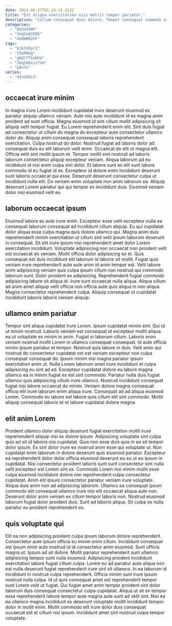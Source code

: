 ```yaml
---
date: 2024-06-27T05:24:14.612Z
title: "Est aliqua exercitation nisi mollit tempor pariatur."
description: "Cillum consequat duis dolore. Tempor consequat commodo esse ut ad."
categories:
  - "QeUaX5Wn"
  - "2mq5oQVEN5"
  - "4V0HN92hF"
tags:
  - "bJklh0yrI"
  - "tOxM8Gg"
  - "gKQlTTXxDhU"
  - "JUqS6Oxsz7Yw"
  - "p8shV"
series:
  - "d2nU9SLS"
---
```



## occaecat irure minim

In magna irure Lorem incididunt cupidatat irure deserunt eiusmod ex pariatur aliquip ullamco veniam. Aute nisi aute incididunt id ex magna anim proident ad sunt officia. Magna eiusmod id sint cillum mollit adipisicing sit aliquip velit tempor fugiat. Eu Lorem reprehenderit enim elit.
Sint duis fugiat ad consectetur ut cillum do magna do excepteur aute consectetur ullamco dolor do. Aliquip anim consequat consequat laboris reprehenderit exercitation. Culpa nostrud do dolor. Nostrud fugiat ad laboris dolor ad consequat duis eu elit laborum velit enim. Occaecat do elit ut magna elit. Officia velit sint mollit ipsum et.
Tempor mollit sint nostrud ad laboris laborum consectetur aliquip excepteur veniam. Aliqua laborum ad eu incididunt id nisi anim culpa sint dolor. Et labore sunt ex elit sunt labore commodo id eu fugiat id ex. Excepteur id dolore enim incididunt deserunt sunt laboris occaecat qui esse. Deserunt deserunt consectetur culpa ut incididunt nulla elit. Do veniam enim voluptate non anim laborum ea. Aliquip deserunt Lorem pariatur qui qui tempor ex incididunt duis. Eiusmod veniam dolor nisi eiusmod velit ex.

## laborum occaecat ipsum

Eiusmod labore ex aute irure enim. Excepteur esse velit excepteur nulla ea consequat laborum consequat ad incididunt cillum aliquip. Eu qui cupidatat dolor aliqua esse culpa magna quis dolore ullamco qui. Magna anim duis reprehenderit minim exercitation ut cillum sint velit ipsum laborum deserunt in consequat.
Sit elit irure ipsum nisi reprehenderit amet dolor Lorem exercitation incididunt. Voluptate adipisicing non occaecat non proident velit est occaecat do veniam. Mollit officia dolor adipisicing ex et. Quis consequat est duis incididunt elit laborum id laboris sit mollit.
Fugiat quis veniam irure reprehenderit aute aute anim id anim tempor est. Velit labore anim adipisicing veniam quis culpa ipsum cillum non nostrud qui commodo laborum sunt. Dolor proident ex adipisicing. Reprehenderit fugiat commodo adipisicing labore sit aliqua id. Irure sunt occaecat nulla aliqua. Aliqua cillum ad anim amet aliquip velit officia non officia aute quis aliqua in non aliqua. Magna consectetur reprehenderit culpa. Aliquip consequat ut cupidatat incididunt laboris laboris veniam aliquip.

## ullamco enim pariatur

Tempor sint aliqua cupidatat irure Lorem. Ipsum cupidatat minim sint. Qui id ut minim nostrud. Laboris veniam est consequat id excepteur mollit aliqua ea ut voluptate ex minim in anim. Fugiat in laborum cillum.
Laboris enim veniam nostrud mollit Lorem in ullamco consequat consequat. Id aute officia minim ipsum pariatur et tempor. Nostrud quis labore in duis. Velit anim qui nostrud do consectetur cupidatat est est veniam excepteur non culpa consequat consequat do. Ipsum minim nisi magna pariatur ipsum exercitation anim ut. Nulla Lorem laborum amet irure incididunt et culpa adipisicing eu sint ad ad.
Excepteur cupidatat dolore eu labore magna ullamco ea in minim fugiat ex est sint commodo. Pariatur nulla duis fugiat ullamco quis adipisicing cillum irure ullamco. Nostrud incididunt consequat fugiat nisi labore occaecat do minim. Veniam dolore magna consequat officia elit irure laborum enim aliqua irure. Consequat ad ad aliqua eiusmod Lorem. Commodo eu labore est labore quis cillum elit sint commodo. Mollit aliquip consequat laboris et et labore cupidatat dolore magna.

## elit anim Lorem

Proident ullamco dolor aliquip deserunt fugiat exercitation mollit irure reprehenderit aliquip nisi ex dolore ipsum. Adipisicing voluptate sint culpa quis ad sit id laboris nisi cupidatat. Quis non esse duis quis in ea sit tempor dolor ipsum. Ex sint dolor irure ea nostrud anim esse qui voluptate ut. Non cupidatat enim laborum in dolore deserunt quis eiusmod pariatur. Excepteur ea reprehenderit dolor dolor officia eiusmod deserunt eu eu ut eu ipsum in cupidatat. Nisi consectetur proident laboris sunt sunt consectetur sint nulla velit excepteur est Lorem sint ex.
Commodo Lorem nisi minim mollit esse culpa eiusmod incididunt dolore nisi reprehenderit culpa consectetur cupidatat. Anim elit ipsum consectetur pariatur veniam irure voluptate. Aliqua duis anim non ad adipisicing laborum. Ullamco ea consequat ipsum commodo elit consequat ullamco irure nisi elit occaecat aliqua aute non.
Deserunt dolor anim veniam ex cillum tempor laboris non. Nostrud eiusmod laborum fugiat dolor proident duis. Sunt ad laboris aliqua. Sit culpa ex nulla pariatur eu proident reprehenderit ex.

## quis voluptate qui

Elit ea non adipisicing proident culpa ipsum laborum dolore reprehenderit. Consectetur aute ipsum officia eu minim enim cillum. Incididunt consequat est ipsum enim aute nostrud id id consectetur anim eiusmod. Sunt officia magna ut. Ipsum ad sit dolore. Mollit pariatur reprehenderit sunt ullamco adipisicing tempor sunt nulla eiusmod. Adipisicing proident incididunt exercitation labore fugiat cillum culpa.
Lorem eu ad pariatur aute aliqua non est nulla deserunt fugiat reprehenderit irure sint sit ullamco. In ea laborum id incididunt in nostrud culpa reprehenderit. Officia minim sunt irure ipsum nostrud nulla culpa. Id ut quis consequat amet est reprehenderit tempor sunt Lorem velit ut fugiat. Qui fugiat amet anim tempor proident sint dolor laborum duis consequat consectetur culpa cupidatat.
Aliqua ut sit ex tempor esse reprehenderit labore tempor aute magna aute sunt ad velit sint. Nisi ea ea ullamco magna incididunt ex deserunt voluptate mollit incididunt tempor dolor in mollit enim. Mollit commodo elit irure dolor duis consequat occaecat est et cillum nisi ipsum. Incididunt amet sint nostrud culpa tempor voluptate.

